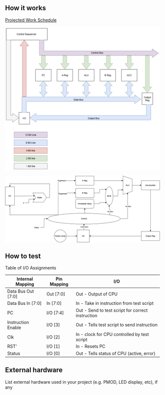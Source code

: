 <!---

This file is used to generate your project datasheet. Please fill in the information below and delete any unused
sections.

You can also include images in this folder and reference them in the markdown. Each image must be less than
512 kb in size, and the combined size of all images must be less than 1 MB.
-->

## How it works

[Projected Work Schedule](https://docs.google.com/document/d/1KP0tjoMqJHFCxz07KbVXQsKxXqZ9zHIiKM25s_u11yU/edit?usp=sharing)

![Block Diagram](Block_Diagram_v1.png "Block Diagram")

![Block Diagram](Block_Diagram_Alt_v1.png "Block Diagram")

## How to test

Table of I/O Assignments

| Internal Mapping | Pin Mapping | I/O |
| ---------------- | ----------- | --- |
| Data Bus Out [7:0] | Out [7:0] | Out - Output of CPU |
| Data Bus In [7:0] | In [7:0] | In - Take in instruction from test script |
| PC | I/O [7:4] | Out - Send to test script for correct instruction |
| Instruction Enable | I/O [3] | Out - Tells test script to send instruction |
| Clk | I/O [2] | In - clock for CPU controlled by test script |
| RST' | I/O [1] | In - Resets PC |
| Status | I/O [0] | Out - Tells status of CPU (active, error) |

## External hardware

List external hardware used in your project (e.g. PMOD, LED display, etc), if any

